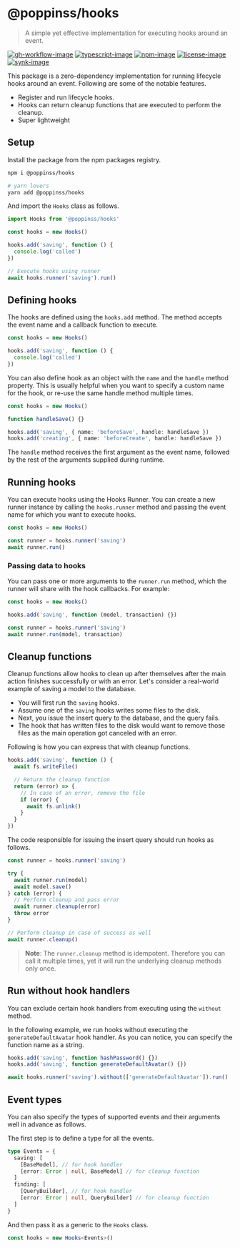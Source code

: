 # @poppinss/hooks

> A simple yet effective implementation for executing hooks around an event.

[![gh-workflow-image]][gh-workflow-url] [![typescript-image]][typescript-url] [![npm-image]][npm-url] [![license-image]][license-url] [![synk-image]][synk-url]

This package is a zero-dependency implementation for running lifecycle hooks around an event. Following are some of the notable features.

- Register and run lifecycle hooks.
- Hooks can return cleanup functions that are executed to perform the cleanup.
- Super lightweight

## Setup

Install the package from the npm packages registry.

```sh
npm i @poppinss/hooks

# yarn lovers
yarn add @poppinss/hooks
```

And import the `Hooks` class as follows.

```ts
import Hooks from '@poppinss/hooks'

const hooks = new Hooks()

hooks.add('saving', function () {
  console.log('called')
})

// Execute hooks using runner
await hooks.runner('saving').run()
```

## Defining hooks

The hooks are defined using the `hooks.add` method. The method accepts the event name and a callback function to execute.

```ts
const hooks = new Hooks()

hooks.add('saving', function () {
  console.log('called')
})
```

You can also define hook as an object with the `name` and the `handle` method property. This is usually helpful when you want to specify a custom name for the hook, or re-use the same handle method multiple times.

```ts
const hooks = new Hooks()

function handleSave() {}

hooks.add('saving', { name: 'beforeSave', handle: handleSave })
hooks.add('creating', { name: 'beforeCreate', handle: handleSave })
```

The `handle` method receives the first argument as the event name, followed by the rest of the arguments supplied during runtime.

## Running hooks

You can execute hooks using the Hooks Runner. You can create a new runner instance by calling the `hooks.runner` method and passing the event name for which you want to execute hooks.

```ts
const hooks = new Hooks()

const runner = hooks.runner('saving')
await runner.run()
```

### Passing data to hooks

You can pass one or more arguments to the `runner.run` method, which the runner will share with the hook callbacks. For example:

```ts
const hooks = new Hooks()

hooks.add('saving', function (model, transaction) {})

const runner = hooks.runner('saving')
await runner.run(model, transaction)
```

## Cleanup functions

Cleanup functions allow hooks to clean up after themselves after the main action finishes successfully or with an error. Let's consider a real-world example of saving a model to the database.

- You will first run the `saving` hooks.
- Assume one of the `saving` hooks writes some files to the disk.
- Next, you issue the insert query to the database, and the query fails.
- The hook that has written files to the disk would want to remove those files as the main operation got canceled with an error.

Following is how you can express that with cleanup functions.

```ts
hooks.add('saving', function () {
  await fs.writeFile()

  // Return the cleanup function
  return (error) => {
    // In case of an error, remove the file
    if (error) {
      await fs.unlink()
    }
  }
})
```

The code responsible for issuing the insert query should run hooks as follows.

```ts
const runner = hooks.runner('saving')

try {
  await runner.run(model)
  await model.save()
} catch (error) {
  // Perform cleanup and pass error
  await runner.cleanup(error)
  throw error
}

// Perform cleanup in case of success as well
await runner.cleanup()
```

> **Note**: The `runner.cleanup` method is idempotent. Therefore you can call it multiple times, yet it will run the underlying cleanup methods only once.

## Run without hook handlers

You can exclude certain hook handlers from executing using the `without` method.

In the following example, we run hooks without executing the `generateDefaultAvatar` hook handler. As you can notice, you can specify the function name as a string.

```ts
hooks.add('saving', function hashPassword() {})
hooks.add('saving', function generateDefaultAvatar() {})

await hooks.runner('saving').without(['generateDefaultAvatar']).run()
```

## Event types

You can also specify the types of supported events and their arguments well in advance as follows.

The first step is to define a type for all the events.

```ts
type Events = {
  saving: [
    [BaseModel], // for hook handler
    [error: Error | null, BaseModel] // for cleanup function
  ]
  finding: [
    [QueryBuilder], // for hook handler
    [error: Error | null, QueryBuilder] // for cleanup function
  ]
}
```

And then pass it as a generic to the `Hooks` class.

```ts
const hooks = new Hooks<Events>()
```

[gh-workflow-image]: https://img.shields.io/github/actions/workflow/status/poppinss/hooks/test.yml?style=for-the-badge
[gh-workflow-url]: https://github.com/poppinss/hooks/actions/workflows/test.yml 'Github action'
[typescript-image]: https://img.shields.io/badge/Typescript-294E80.svg?style=for-the-badge&logo=typescript
[typescript-url]: "typescript"
[npm-image]: https://img.shields.io/npm/v/@poppinss/hooks.svg?style=for-the-badge&logo=npm
[npm-url]: https://npmjs.org/package/@poppinss/hooks 'npm'
[license-image]: https://img.shields.io/npm/l/@poppinss/hooks?color=blueviolet&style=for-the-badge
[license-url]: LICENSE.md 'license.'
[synk-image]: https://img.shields.io/snyk/vulnerabilities/github/poppinss/hooks?label=Synk%20Vulnerabilities&style=for-the-badge
[synk-url]: https://snyk.io/test/github/poppinss/hooks?targetFile=package.json 'synk'
